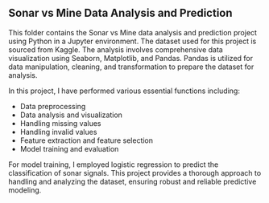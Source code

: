 ## Sonar vs Mine Data Analysis and Prediction

This folder contains the Sonar vs Mine data analysis and prediction project using Python in a Jupyter environment. The dataset used for this project is sourced from Kaggle. The analysis involves comprehensive data visualization using Seaborn, Matplotlib, and Pandas. Pandas is utilized for data manipulation, cleaning, and transformation to prepare the dataset for analysis.

In this project, I have performed various essential functions including:

* Data preprocessing
* Data analysis and visualization
* Handling missing values
* Handling invalid values
* Feature extraction and feature selection
* Model training and evaluation
  
For model training, I employed logistic regression to predict the classification of sonar signals. This project provides a thorough approach to handling and analyzing the dataset, ensuring robust and reliable predictive modeling.
